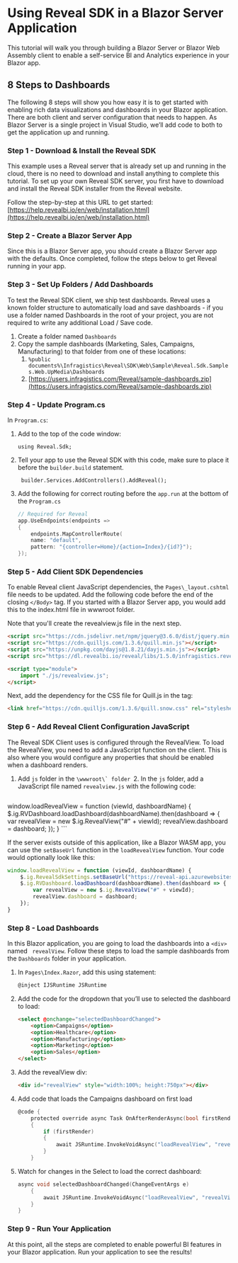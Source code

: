 # Using Reveal SDK in a Blazor Server Application
This tutorial will walk you through building a Blazor Server or Blazor Web Assembly client to enable a self-service BI and Analytics experience in your Blazor app.
## 8 Steps to Dashboards
The following 8 steps will show you how easy it is to get started with enabling rich data visualizations and dashboards in your Blazor application. There are both client and server configuration that needs to happen.  As Blazor Server is a single project in Visual Studio, we’ll add code to both to get the application up and running.

### Step 1 - Download & Install the Reveal SDK
This example uses a Reveal server that is already set up and running in the cloud, there is no need to download and install anything to complete this tutorial.  To set up your own Reveal SDK server, you first have to download and install the Reveal SDK installer from the Reveal website.

Follow the step-by-step at this URL to get started: [https://help.revealbi.io/en/web/installation.html](https://help.revealbi.io/en/web/installation.html)

### Step 2 - Create a Blazor Server App
Since this is a Blazor Server app, you should create a Blazor Server app with the defaults.  Once completed, follow the steps below to get Reveal running in your app.

### Step 3 - Set Up Folders / Add Dashboards
To test the Reveal SDK client, we ship test dashboards.  Reveal uses a known folder structure to automatically load and save dashboards - if you use a folder named Dashboards in the root of your project, you are not required to write any additional Load / Save code.

1. Create a folder named `Dashboards`
2. Copy the sample dashboards (Marketing, Sales, Campaigns, Manufacturing) to that folder from one of these locations:
	1. `%public documents%\Infragistics\Reveal\SDK\Web\Sample\Reveal.Sdk.Samples.Web.UpMedia\Dashboards`
	2. [https://users.infragistics.com/Reveal/sample-dashboards.zip](https://users.infragistics.com/Reveal/sample-dashboards.zip)

### Step 4 - Update Program.cs
In `Program.cs`:
1. Add to the top of the code window:
	```
	using Reveal.Sdk;
	```
3. Tell your app to use the Reveal SDK with this code, make sure to place it before the `builder.build` statement.
	```
	 builder.Services.AddControllers().AddReveal();
	```
5. Add the following for correct routing before the `app.run` at the bottom of the `Program.cs`
	```c
	// Required for Reveal
	app.UseEndpoints(endpoints =>
	{
	    endpoints.MapControllerRoute(
	    name: "default",
	    pattern: "{controller=Home}/{action=Index}/{id?}");
	});
	```

### Step 5 - Add Client SDK Dependencies
To enable Reveal client JavaScript dependencies, the `Pages\_layout.cshtml` file needs to be updated. Add the following code before the end of the closing `</Body>` tag.  If you started with a Blazor Server app, you would add this to the index.html file in wwwroot folder.

Note that you'll create the revealview.js file in the next step.

```html
<script src="https://cdn.jsdelivr.net/npm/jquery@3.6.0/dist/jquery.min.js"></script>
<script src="https://cdn.quilljs.com/1.3.6/quill.min.js"></script>
<script src="https://unpkg.com/dayjs@1.8.21/dayjs.min.js"></script>
<script src="https://dl.revealbi.io/reveal/libs/1.5.0/infragistics.reveal.js"></script>

<script type="module">
    import "./js/revealview.js";
</script> 
```

Next, add the dependency for the CSS file for Quill.js in the <head> tag:

```html
<link href="https://cdn.quilljs.com/1.3.6/quill.snow.css" rel="stylesheet" type="text/css" >  
```

### Step 6 - Add Reveal Client Configuration JavaScript 
The Reveal SDK Client uses is configured through the RevealView.  To load the RevealView, you need to add a JavaScript function on the client.  This is also where you would configure any properties that should be enabled when a dashboard renders.

1. Add `js` folder in the ``\wwwroot\` folder
	``2. In the `js` folder, add a JavaScript file named `revealview.js` with the following code:
	```js
window.loadRevealView = function (viewId, dashboardName) {
    $.ig.RVDashboard.loadDashboard(dashboardName).then(dashboard => {
        var revealView = new $.ig.RevealView("#" + viewId);
        revealView.dashboard = dashboard;
    });
}
	```

If the server exists outside of this application, like a Blazor WASM app, you can use the `setBaseUrl` function in the `loadRevealView` function. Your code would optionally look like this:

```js
window.loadRevealView = function (viewId, dashboardName) {
    $.ig.RevealSdkSettings.setBaseUrl("https://reveal-api.azurewebsites.net/");
    $.ig.RVDashboard.loadDashboard(dashboardName).then(dashboard => {
        var revealView = new $.ig.RevealView("#" + viewId);
        revealView.dashboard = dashboard;
    });
}
```

### Step 8 - Load Dashboards 
In this Blazor application, you are going to load the dashboards into a `<div>` named ` revealView`.  Follow these steps to load the sample dashboards from the `Dashboards` folder in your application.

1. In `Pages\Index.Razor`, add this using statement:

	```html
	@inject IJSRuntime JSRuntime
	```

2. Add the code for the dropdown that you’ll use to selected the dashboard to load:
	```html
	<select @onchange="selectedDashboardChanged">
	    <option>Campaigns</option>
	    <option>Healthcare</option>
	    <option>Manufacturing</option>
	    <option>Marketing</option>
	    <option>Sales</option>
	</select>
	```

3. Add the revealView div:
	```html
	<div id="revealView" style="width:100%; height:750px"></div>
	```

4. Add code that loads the Campaigns dashboard on first load
	```c
	@code {
	    protected override async Task OnAfterRenderAsync(bool firstRender)
	    {
	        if (firstRender)
	        {
	            await JSRuntime.InvokeVoidAsync("loadRevealView", "revealView", "Campaigns");
	        }
	    }
	```

5. Watch for changes in the Select to load the correct dashboard:
	```c
	async void selectedDashboardChanged(ChangeEventArgs e)
	    {
	        await JSRuntime.InvokeVoidAsync("loadRevealView", "revealView", e.Value!.ToString());
	    }
	}
	```

### Step 9 - Run Your Application 
At this point, all the steps are completed to enable powerful BI features in your Blazor application.  Run your application to see the results!
